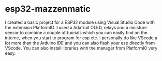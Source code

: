 # esp32-mazzenmatic
I created a basic project for a ESP32 module using Visual Studio Code with the extension PlatformIO.
I used a Adafruit OLED, relays and a moisture sensor to combine a couple of tuorials which you can easily find on the interne, when you start to program for esp etc.
I personally do like VScode a lot more than the Arduino IDE and you can also flash your esp directly from VScode. You can also install libraries with the manager from
PlatformIO very easy.


